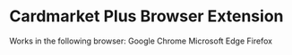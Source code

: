 # Cardmarket Plus Browser Extension

Works in the following browser:
Google Chrome
Microsoft Edge
Firefox